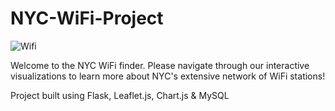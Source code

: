 # NYC-WiFi-Project

![Wifi](https://media.giphy.com/media/MaXOUjkV73aO4/giphy.gif)


Welcome to the NYC WiFi finder. Please navigate through our interactive visualizations to learn more about NYC's extensive network of WiFi stations!

Project built using Flask, Leaflet.js, Chart.js & MySQL